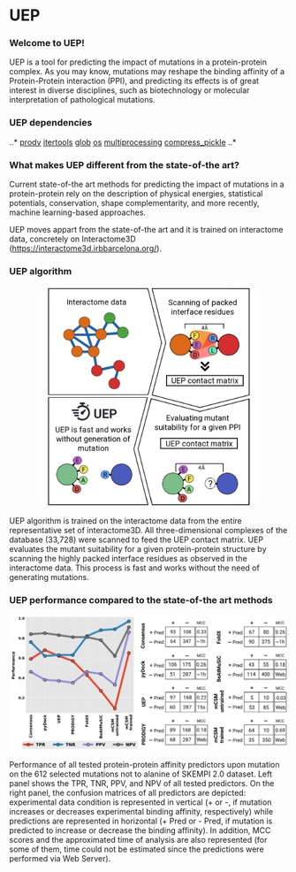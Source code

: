 # UEP

### Welcome to UEP!

UEP is a tool for predicting the impact of mutations in a protein-protein complex. As you may know, mutations may reshape the binding affinity of a Protein-Protein interaction (PPI), and predicting its effects is of great interest in diverse disciplines, such as biotechnology or molecular interpretation of pathological mutations.

### UEP dependencies

..*
[prody](https://github.com/prody/ProDy)
[itertools](https://docs.python.org/3/library/itertools.html)
[glob](https://docs.python.org/3/library/glob.html)
[os](https://docs.python.org/3/library/os.html)
[multiprocessing](https://docs.python.org/3/library/multiprocessing.html)
[compress_pickle](https://pypi.org/project/compress-pickle/)
..*


### What makes UEP different from the state-of-the art?

Current state-of-the art methods for predicting the impact of mutations in a protein-protein rely on the description of physical energies, statistical potentials, conservation, shape complementarity, and more recently, machine learning-based approaches.

UEP moves appart from the state-of-the art and it is trained on interactome data, concretely on Interactome3D (https://interactome3d.irbbarcelona.org/).

### UEP algorithm

<p align="center">
<img src="images/uep_algorithm.png" width="400">
</p>

UEP algorithm is trained on the interactome data from the entire representative set of interactome3D. All three-dimensional complexes of the database (33,728) were scanned to feed the UEP contact matrix. UEP evaluates the mutant suitability for a given protein-protein structure by scanning the highly packed interface residues as observed in the interactome data. This process is fast and works without the need of generating mutations.

### UEP performance compared to the state-of-the art methods

<p align="center">
<img src="images/confusion_matrices_methods.png" width="800">
</p>

Performance of all tested protein-protein affinity predictors upon mutation on the 612 selected mutations not to alanine of SKEMPI 2.0 dataset. Left panel shows the TPR, TNR, PPV, and NPV of all tested predictors. On the right panel, the confusion matrices of all predictors are depicted: experimental data condition is represented in vertical (+ or -, if mutation increases or decreases experimental binding affinity, respectively) while predictions are represented in horizontal (+ Pred or - Pred, if mutation is predicted to increase or decrease the binding affinity). In addition, MCC scores and the approximated time of analysis are also represented (for some of them, time could not be estimated since the predictions were performed via Web Server).

